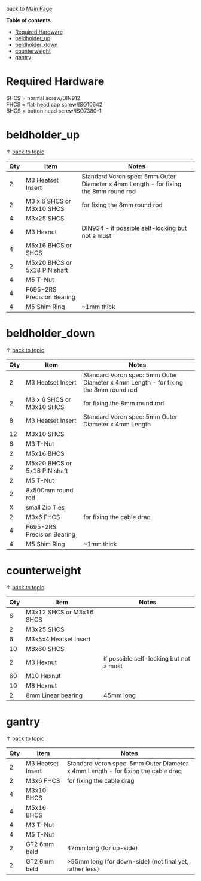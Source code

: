 back to [Main Page](README.md)

__Table of contents__
- [Required Hardware](#Required-Hardware)
- [beldholder_up](#beldholder_up)
- [beldholder_down](#beldholder_down)
- [counterweight](#counterweight)
- [gantry](#gantry)


# Required Hardware
SHCS = normal screw/DIN912<br>
FHCS = flat-head cap screw/ISO10642<br>
BHCS = button head screw/ISO7380-1<br>

# beldholder_up
&uarr; [back to topic](#top)<br>

| Qty | Item              | Notes                                                                                                                       |
| --- | ----------------- | --------------------------------------------------------------------------------------------------------------------------- |
| 2   | M3 Heatset Insert | Standard Voron spec: 5mm Outer Diameter x 4mm Length - for fixing the 8mm round rod                                         |
| 2   | M3 x 6 SHCS or M3x10 SHCS |   for fixing the 8mm round rod                                                                                      |
| 4   | M3x25 SHCS        |                                                                                                                             |
| 4   | M3 Hexnut         |  DIN934 - if possible self-locking but not a must                                                                           |
| 4   | M5x16 BHCS or SHCS |                                                                                                                            |
| 2   | M5x20 BHCS or 5x18 PIN shaft |                                                                                                                  |
| 4   | M5 T-Nut          |                                                                                                                             |
| 4   | F695-2RS Precision Bearing |                                                                                                                    |
| 4   | M5 Shim Ring      | ~1mm thick                                                                                                                  |


# beldholder_down
&uarr; [back to topic](#top)<br>

| Qty | Item              | Notes                                                                                                                       |
| --- | ----------------- | --------------------------------------------------------------------------------------------------------------------------- |
| 2   | M3 Heatset Insert | Standard Voron spec: 5mm Outer Diameter x 4mm Length - for fixing the 8mm round rod                                         |
| 2   | M3 x 6 SHCS or M3x10 SHCS | for fixing the 8mm round rod                                                                                        |
| 8   | M3 Heatset Insert | Standard Voron spec: 5mm Outer Diameter x 4mm Length                                                                        |
| 12  | M3x10 SHCS        |                                                                                                                             |
| 6   | M3 T-Nut          |                                                                                                                             |
| 2   | M5x16 BHCS        |                                                                                                                             |
| 2   | M5x20 BHCS or 5x18 PIN shaft |                                                                                                                  |
| 2   | M5 T-Nut          |                                                                                                                             |
| 2   | 8x500mm round rod |                                                                                                                             |
| X   | small Zip Ties    |                                                                                                                             |
| 2   | M3x6 FHCS         | for fixing the cable drag                                                                                                   |
| 4   | F695-2RS Precision Bearing |                                                                                                                    |
| 4   | M5 Shim Ring      | ~1mm thick                                                                                                                  |

# counterweight
&uarr; [back to topic](#top)<br>

| Qty | Item              | Notes                                                                                                                       |
| --- | ----------------- | --------------------------------------------------------------------------------------------------------------------------- |
| 6   | M3x12 SHCS or M3x16 SHCS |                                                                                                                      |
| 2   | M3x25 SHCS        |                                                                                                                             |
| 6   | M3x5x4 Heatset Insert |                                                                                                                         |
| 10  | M8x60 SHCS        |                                                                                                                             |
| 2   | M3 Hexnut         | if possible self-locking but not a must                                                                                     |
| 60  | M10 Hexnut        |                                                                                                                             | 
| 10  | M8 Hexnut         |                                                                                                                             |
| 2   | 8mm Linear bearing |  45mm long                                                                                                                 |

# gantry
&uarr; [back to topic](#top)<br>

| Qty | Item              | Notes                                                                                                                       |
| --- | ----------------- | --------------------------------------------------------------------------------------------------------------------------- |
| 2   | M3 Heatset Insert | Standard Voron spec: 5mm Outer Diameter x 4mm Length - for fixing the cable drag                                            |
| 2   | M3x6 FHCS         | for fixing the cable drag                                                                                                   |
| 4   | M3x10 BHCS        |                                                                                                                             |
| 4   | M5x16 BHCS        |                                                                                                                             |
| 4   | M3 T-Nut          |                                                                                                                             |
| 4   | M5 T-Nut          |                                                                                                                             |
| 2   | GT2 6mm beld      | 47mm long (for up-side)                                                                                                     |
| 2   | GT2 6mm beld      | >55mm long (for down-side) (not final yet, rather less)                                                                     |
